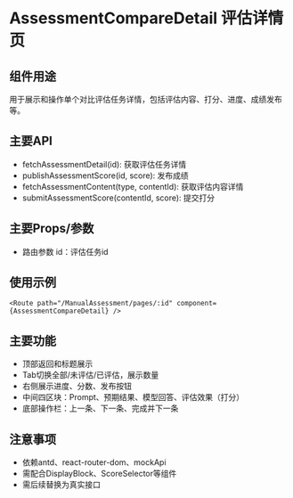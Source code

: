 # AssessmentCompareDetail 评估详情页

## 组件用途
用于展示和操作单个对比评估任务详情，包括评估内容、打分、进度、成绩发布等。

## 主要API
- fetchAssessmentDetail(id): 获取评估任务详情
- publishAssessmentScore(id, score): 发布成绩
- fetchAssessmentContent(type, contentId): 获取评估内容详情
- submitAssessmentScore(contentId, score): 提交打分

## 主要Props/参数
- 路由参数 id：评估任务id

## 使用示例
```tsx
<Route path="/ManualAssessment/pages/:id" component={AssessmentCompareDetail} />
```

## 主要功能
- 顶部返回和标题展示
- Tab切换全部/未评估/已评估，展示数量
- 右侧展示进度、分数、发布按钮
- 中间四区块：Prompt、预期结果、模型回答、评估效果（打分）
- 底部操作栏：上一条、下一条、完成并下一条

## 注意事项
- 依赖antd、react-router-dom、mockApi
- 需配合DisplayBlock、ScoreSelector等组件
- 需后续替换为真实接口